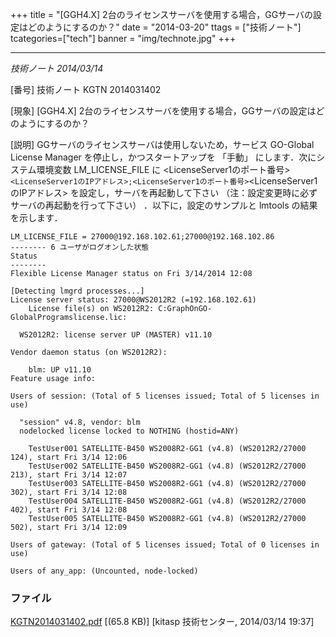 +++
title = "[GGH4.X] 2台のライセンスサーバを使用する場合，GGサーバの設定はどのようにするのか？"
date = "2014-03-20"
ttags = ["技術ノート"]
tcategories=["tech"]
banner = "img/technote.jpg"
+++

------------------------------------------------------------------------------------

*技術ノート
2014/03/14*


[番号]
技術ノート KGTN 2014031402

[現象]
[GGH4.X]
2台のライセンスサーバを使用する場合，GGサーバの設定はどのようにするのか？

[説明]
GGサーバのライセンスサーバは使用しないため，サービス GO-Global License
Manager を停止し，かつスタートアップを 「手動」
にします．次にシステム環境変数 LM_LICENSE_FILE に
<LicenseServer1のポート番号>`<LicenseServer1のIPアドレス>;<LicenseServer1のポート番号>`<LicenseServer1のIPアドレス>
を設定し，サーバを再起動して下さい
（注：設定変更時に必ずサーバの再起動を行って下さい）
．以下に，設定のサンプルと lmtools の結果を示します．

    LM_LICENSE_FILE = 27000@192.168.102.61;27000@192.168.102.86
    -------- 6 ユーザがログオンした状態
    Status
    --------
    Flexible License Manager status on Fri 3/14/2014 12:08

    [Detecting lmgrd processes...]
    License server status: 27000@WS2012R2 (=192.168.102.61)
        License file(s) on WS2012R2: C:GraphOnGO-GlobalProgramslicense.lic:

      WS2012R2: license server UP (MASTER) v11.10

    Vendor daemon status (on WS2012R2):

        blm: UP v11.10
    Feature usage info:

    Users of session: (Total of 5 licenses issued; Total of 5 licenses in use)

      "session" v4.8, vendor: blm
      nodelocked license locked to NOTHING (hostid=ANY)

        TestUser001 SATELLITE-B450 WS2008R2-GG1 (v4.8) (WS2012R2/27000 124), start Fri 3/14 12:06
        TestUser002 SATELLITE-B450 WS2008R2-GG1 (v4.8) (WS2012R2/27000 213), start Fri 3/14 12:07
        TestUser003 SATELLITE-B450 WS2008R2-GG1 (v4.8) (WS2012R2/27000 302), start Fri 3/14 12:08
        TestUser004 SATELLITE-B450 WS2008R2-GG1 (v4.8) (WS2012R2/27000 402), start Fri 3/14 12:08
        TestUser005 SATELLITE-B450 WS2008R2-GG1 (v4.8) (WS2012R2/27000 502), start Fri 3/14 12:09

    Users of gateway: (Total of 5 licenses issued; Total of 0 licenses in use)

    Users of any_app: (Uncounted, node-locked)


### ファイル





[KGTN2014031402.pdf](http://techreport.kitasp.net/attachments/download/1622/KGTN2014031402.pdf)
 [(65.8 KB)] [kitasp 技術センター, 2014/03/14
19:37]
